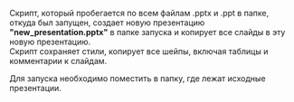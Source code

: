 Скрипт, который пробегается по всем файлам .pptx и .ppt в папке, откуда был запущен, создает новую презентацию <b>"new_presentation.pptx"</b> в папке запуска и копирует все слайды в эту новую презентацию. 
<br>Скрипт сохраняет стили, копирует все шейпы, включая таблицы и комментарии к слайдам.

Для запуска необходимо поместить в папку, где лежат исходные презентации.